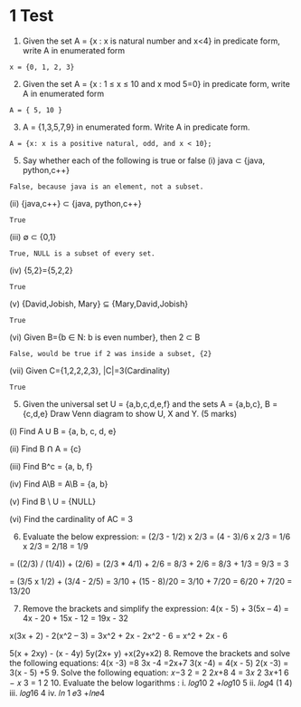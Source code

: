 # 1 Test

1. Given the set A = {x : x is natural number and x<4} in predicate form, write A
in enumerated form
```
x = {0, 1, 2, 3}
```
2. Given the set A = {x : 1 ≤ x ≤ 10 and x mod 5=0} in predicate form, write A
in enumerated form
```
A = { 5, 10 }
```
3. A = {1,3,5,7,9} in enumerated form. Write A in predicate form.
```
A = {x: x is a positive natural, odd, and x < 10};
```
5. Say whether each of the following is true or false
(i) java ⊂ {java, python,c++}
```
False, because java is an element, not a subset.
```
(ii) {java,c++} ⊂ {java, python,c++}
```
True
```
(iii) ∅ ⊂ {0,1}
```
True, NULL is a subset of every set.
```
(iv) {5,2}={5,2,2}
```
True
```
(v) {David,Jobish, Mary} ⊆ {Mary,David,Jobish}
```
True
```
(vi) Given B={b ∈ N: b is even number}, then 2 ⊂ B
```
False, would be true if 2 was inside a subset, {2}
```
(vii) Given C={1,2,2,2,3}, |C|=3(Cardinality)
```
True
```
5. Given the universal set U = {a,b,c,d,e,f} and the sets A = {a,b,c},
B = {c,d,e} Draw Venn diagram to show U, X and Y. (5 marks)

(i) Find A Ս B
= {a, b, c, d, e}

(ii) Find B Ո A
= {c}

(iii) Find B^c
= {a, b, f}

(iv) Find A\B
= A\B = {a, b}

(v) Find B \ U
= {NULL}

(vi) Find the cardinality of AC
= 3

6. Evaluate the below expression:
= (2/3 - 1/2) x 2/3
= (4 - 3)/6 x 2/3
= 1/6 x 2/3
= 2/18
= 1/9

= ((2/3) / (1/4)) + (2/6)
= (2/3 * 4/1) + 2/6
= 8/3 + 2/6
= 8/3 + 1/3
= 9/3
= 3

= (3/5 x 1/2) + (3/4 - 2/5)
= 3/10 + (15 - 8)/20
= 3/10 + 7/20
= 6/20 + 7/20
= 13/20

7. Remove the brackets and simplify the expression:
4(x - 5) + 3(5x – 4)
= 4x - 20 + 15x - 12
= 19x - 32

x(3x + 2) - 2(x^2 – 3)
= 3x^2 + 2x - 2x^2 - 6
= x^2 + 2x - 6

5(x + 2xy) - (x - 4y)
5y(2x+ y) +x(2y+x2)
8. Remove the brackets and solve the following equations:
4(x -3) =8
3x -4 =2x+7
3(x -4) = 4(x - 5)
2(x -3) = 3(x - 5) +5
9. Solve the following equation:
𝑥−3
2 = 2
2𝑥+8
4 = 3𝑥
2
3𝑥+1
6 − 𝑥
3 = 1
2
10. Evaluate the below logarithms :
i. 𝑙𝑜𝑔10
2 +𝑙𝑜𝑔10
5
ii. 𝑙𝑜𝑔4
(1
4)
iii. 𝑙𝑜𝑔16
4
iv. 𝑙𝑛 1
𝑒3 +𝑙𝑛𝑒4